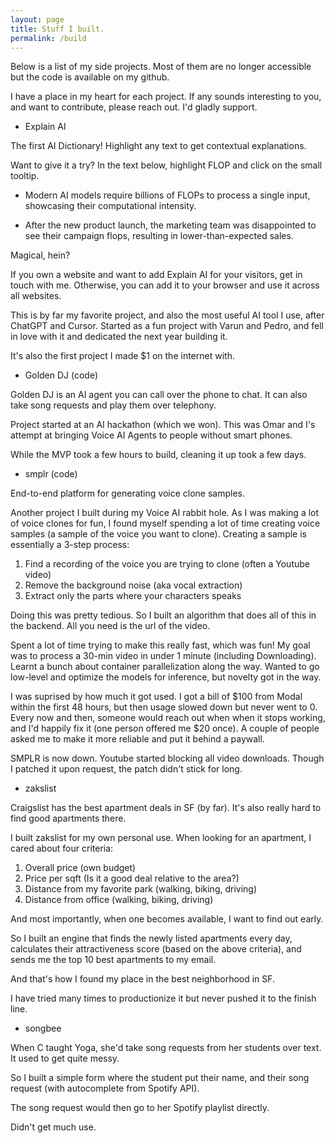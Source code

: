 ```yaml
---
layout: page
title: Stuff I built.
permalink: /build
---
```


Below is a list of my side projects. Most of them are no longer accessible but the code is available on my github. 

I have a place in my heart for each project. If any sounds interesting to you, and want to contribute, please reach out. I'd gladly support. 

- Explain AI 

The first AI Dictionary! Highlight any text to get contextual explanations. 

Want to give it a try? In the text below, highlight FLOP and click on the small tooltip. 

- Modern AI models require billions of FLOPs to process a single input, showcasing their computational intensity.

- After the new product launch, the marketing team was disappointed to see their campaign flops, resulting in lower-than-expected sales.

Magical, hein? 

If you own a website and want to add Explain AI for your visitors, get in touch with me. Otherwise, you can add it to your browser and use it across all websites.

This is by far my favorite project, and also the most useful AI tool I use, after ChatGPT and Cursor. Started as a fun project with Varun and Pedro, and fell in love with it and dedicated the next year building it. 

It's also the first project I made $1 on the internet with. 

- Golden DJ (code)

Golden DJ is an AI agent you can call over the phone to chat. It can also take song requests and play them over telephony. 

Project started at an AI hackathon (which we won). This was Omar and I's attempt at bringing Voice AI Agents to people without smart phones. 

While the MVP took a few hours to build, cleaning it up took a few days. 

- smplr (code)

End-to-end platform for generating voice clone samples.

Another project I built during my Voice AI rabbit hole. As I was making a lot of voice clones for fun, I found myself spending a lot of time creating voice samples (a sample of the voice you want to clone). Creating a sample is essentially a 3-step process:
1. Find a recording of the voice you are trying to clone (often a Youtube video)
2. Remove the background noise (aka vocal extraction)
3. Extract only the parts where your characters speaks

Doing this was pretty tedious. So I built an algorithm that does all of this in the backend. All you need is the url of the video. 

Spent a lot of time trying to make this really fast, which was fun! My goal was to process a 30-min video in under 1 minute (including Downloading). Learnt a bunch about container parallelization along the way. Wanted to go low-level and optimize the models for inference, but novelty got in the way. 

I was suprised by how much it got used. I got a bill of $100 from Modal within the first 48 hours, but then usage slowed down but never went to 0. Every now and then, someone would reach out when when it stops working, and I'd happily fix it (one person offered me $20 once). A couple of people asked me to make it more reliable and put it behind a paywall. 

SMPLR is now down. Youtube started blocking all video downloads. Though I patched it upon request, the patch didn't stick for long.

- zakslist

Craigslist has the best apartment deals in SF (by far). It's also really hard to find good apartments there. 

I built zakslist for my own personal use. When looking for an apartment, I cared about four criteria: 
1. Overall price (own budget)
2. Price per sqft (Is it a good deal relative to the area?)
3. Distance from my favorite park (walking, biking, driving)
4. Distance from office (walking, biking, driving)

And most importantly, when one becomes available, I want to find out early. 

So I built an engine that finds the newly listed apartments every day, calculates their attractiveness score (based on the above criteria), and sends me the top 10 best apartments to my email. 

And that's how I found my place in the best neighborhood in SF.

I have tried many times to productionize it but never pushed it to the finish line.

- songbee

When C taught Yoga, she'd take song requests from her students over text. It used to get quite messy. 

So I built a simple form where the student put their name, and their song request (with autocomplete from Spotify API).

The song request would then go to her Spotify playlist directly. 

Didn't get much use. 

